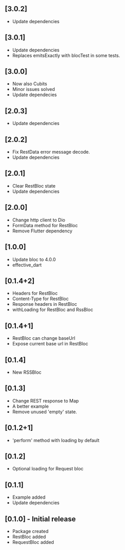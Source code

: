 ## [3.0.2]
* Update dependencies

## [3.0.1]
* Update dependencies
* Replaces emitsExactly with blocTest in some tests. 

## [3.0.0]
* Now also Cubits
* Minor issues solved
* Update dependecies

## [2.0.3]
* Update dependencies

## [2.0.2]
* Fix RestData error message decode.
* Update dependencies

## [2.0.1]
* Clear RestBloc state
* Update dependencies

## [2.0.0]
* Change http client to Dio
* FormData method for RestBloc
* Remove Flutter dependency

## [1.0.0]
* Update bloc to 4.0.0
* effective_dart

## [0.1.4+2]
* Headers for RestBloc
* Content-Type for RestBloc
* Response headers in RestBloc
* withLoading for RestBloc and RssBloc

## [0.1.4+1]
* RestBloc can change baseUrl
* Expose current base url in RestBloc

## [0.1.4]
* New RSSBloc

## [0.1.3]
* Change REST response to Map
* A better example
* Remove unused 'empty' state.

## [0.1.2+1]
* 'perform' method with loading by default

## [0.1.2]
* Optional loading for Request bloc

## [0.1.1]
* Example added
* Update dependencies

## [0.1.0] - Initial release
* Package created
* RestBloc added
* RequestBloc added
